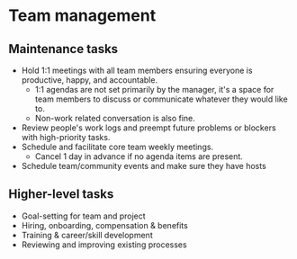# Team management

## Maintenance tasks
- Hold 1:1 meetings with all team members ensuring everyone is productive, happy, and accountable.
	- 1:1 agendas are not set primarily by the manager, it's a space for team members to discuss or communicate whatever they would like to.
	- Non-work related conversation is also fine.
- Review people's work logs and preempt future problems or blockers with high-priority tasks.
- Schedule and facilitate core team weekly meetings.
	- Cancel 1 day in advance if no agenda items are present.
- Schedule team/community events and make sure they have hosts

## Higher-level tasks
- Goal-setting for team and project
- Hiring, onboarding, compensation & benefits
- Training & career/skill development
- Reviewing and improving existing processes
